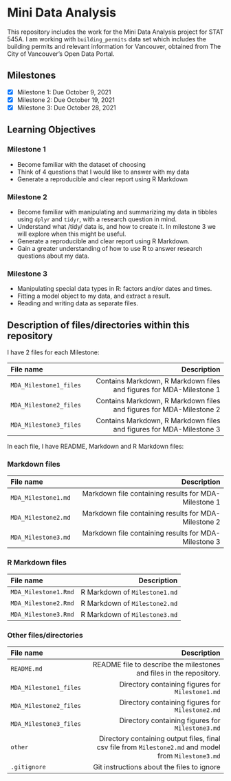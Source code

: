 # Mini Data Analysis

This repository includes the work for the Mini Data Analysis project for STAT 545A. I am working with `building_permits` data set which includes the building permits and relevant information for Vancouver, obtained from The City of Vancouver’s Open Data Portal. 

## Milestones

- [x] Milestone 1: Due October 9, 2021
- [x] Milestone 2: Due October 19, 2021 
- [x] Milestone 3: Due October 28, 2021

## Learning Objectives 

### Milestone 1

* Become familiar with the dataset of choosing
* Think of 4 questions that I would like to answer with my data
* Generate a reproducible and clear report using R Markdown

### Milestone 2

* Become familiar with manipulating and summarizing my data in tibbles using `dplyr` and `tidyr`, with a research question in mind.
* Understand what /tidy/ data is, and how to create it. In milestone 3 we will explore when this might be useful.
* Generate a reproducible and clear report using R Markdown.
* Gain a greater understanding of how to use R to answer research questions about my data.

### Milestone 3

* Manipulating special data types in R: factors and/or dates and times.
* Fitting a model object to my data, and extract a result.
* Reading and writing data as separate files.

## Description of files/directories within this repository

I have 2 files for each Milestone:

| File name | Description |
| :--- | ---: |
| `MDA_Milestone1_files` | Contains Markdown, R Markdown files and figures for MDA-Milestone 1 |
| `MDA_Milestone2_files` | Contains Markdown, R Markdown files and figures for MDA-Milestone 2 |
| `MDA_Milestone3_files` | Contains Markdown, R Markdown files and figures for MDA-Milestone 3 |


In each file, I have README, Markdown and R Markdown files:

### Markdown files

| File name | Description |
| :--- | ---: |
| `MDA_Milestone1.md` | Markdown file containing results for MDA-Milestone 1 |
| `MDA_Milestone2.md` | Markdown file containing results for MDA-Milestone 2 |
| `MDA_Milestone3.md` | Markdown file containing results for MDA-Milestone 3 |

### R Markdown files

| File name | Description |
| :--- | ---: |
| `MDA_Milestone1.Rmd` | R Markdown of `Milestone1.md` |
| `MDA_Milestone2.Rmd` | R Markdown of `Milestone2.md` |
| `MDA_Milestone3.Rmd` | R Markdown of `Milestone3.md` |

### Other files/directories

| File name | Description |
| :--- | ---: |
| `README.md` | README file to describe the milestones and files in the repository. |
| `MDA_Milestone1_files` | Directory containing figures for `Milestone1.md` | 
| `MDA_Milestone2_files` | Directory containing figures for `Milestone2.md` | 
| `MDA_Milestone3_files` | Directory containing figures for `Milestone3.md` | 
| `other` | Directory containing output files, final csv file from `Milestone2.md` and model from `Milestone3.md` | 
| `.gitignore` | Git instructions about the files to ignore | 